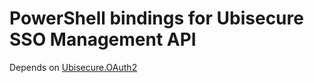# PowerShell bindings for Ubisecure SSO Management API

Depends on [Ubisecure.OAuth2](../../../Ubisecure.OAuth2)

